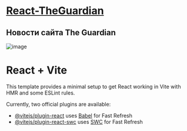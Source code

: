 # [React-TheGuardian](https://dmitriy-rassol.github.io/React-TheGuardian/)

## Новости сайта The Guardian
![image](https://github.com/Dmitriy-Rassol/React-TheGuardian/assets/52157280/030f0735-bc6c-4c2d-8e4a-a14f4a29f8b9)

# React + Vite

This template provides a minimal setup to get React working in Vite with HMR and some ESLint rules.

Currently, two official plugins are available:

- [@vitejs/plugin-react](https://github.com/vitejs/vite-plugin-react/blob/main/packages/plugin-react/README.md) uses [Babel](https://babeljs.io/) for Fast Refresh
- [@vitejs/plugin-react-swc](https://github.com/vitejs/vite-plugin-react-swc) uses [SWC](https://swc.rs/) for Fast Refresh
